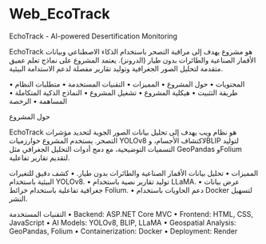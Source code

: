 
# Web_EcoTrack

EchoTrack - AI-powered Desertification Monitoring

EchoTrack هو مشروع يهدف إلى مراقبة التصحر باستخدام الذكاء الاصطناعي وبيانات الأقمار الصناعية والطائرات بدون طيار (الدرونز). يعتمد المشروع على نماذج تعلم عميق متقدمة لتحليل الصور الجغرافية وتوليد تقارير مفصلة لدعم الاستدامة البيئية.

المحتويات
 • حول المشروع
 • المميزات
 • التقنيات المستخدمة
 • متطلبات النظام
 • طريقة التثبيت
 • هيكلية المشروع
 • تشغيل المشروع
 • النماذج الذكية المتكاملة
 • المساهمة
 • الرخصة

حول المشروع

EchoTrack هو نظام ويب يهدف إلى تحليل بيانات الصور الجوية لتحديد مؤشرات التصحر. يستخدم المشروع خوارزميات YOLOv8 لاكتشاف الأجسام، وBLIP لتوليد التسميات التوضيحية، مع دمج أدوات التحليل الجغرافي مثل GeoPandas وFolium لتقديم تقارير تفاعلية.

المميزات
 • تحليل بيانات الأقمار الصناعية والطائرات بدون طيار.
 • كشف دقيق للتغيرات البيئية باستخدام YOLOv8.
 • توليد تقارير نصية باستخدام LLaMA.
 • عرض بيانات جغرافية تفاعلية باستخدام خرائط Folium.
 • دعم الحاويات باستخدام Docker لتسهيل النشر.

التقنيات المستخدمة
 • Backend: ASP.NET Core MVC
 • Frontend: HTML, CSS, JavaScript
 • AI Models: YOLOv8, BLIP, LLaMA
 • Geospatial Analysis: GeoPandas, Folium
 • Containerization: Docker
 • Deployment: Render
